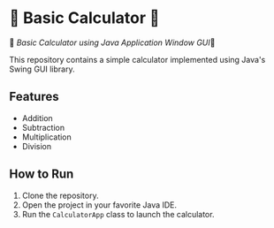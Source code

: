 # 🚀 **Basic Calculator** 🚀

🧮 *Basic Calculator using Java Application Window GUI*🧮

This repository contains a simple calculator implemented using Java's Swing GUI library.

## Features
- Addition
- Subtraction
- Multiplication
- Division

## How to Run
1. Clone the repository.
2. Open the project in your favorite Java IDE.
3. Run the `CalculatorApp` class to launch the calculator.
